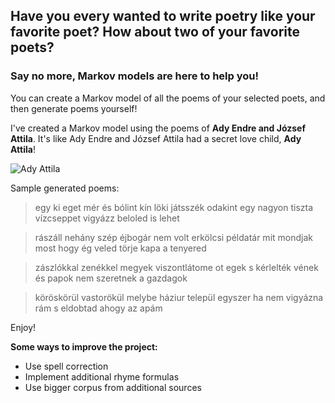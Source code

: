 ## Have you every wanted to write poetry like your favorite poet? How about two of your favorite poets?
### Say no more, Markov models are here to help you!

You can create a Markov model of all the poems of your selected poets, and then generate poems yourself!

I've created a Markov model using the poems of **Ady Endre and József Attila**. It's like Ady Endre and József Attila had a secret love child, **Ady Attila**!

![Ady Attila](http://https://i0.wp.com/meglepetesvers.hu/wp-content/uploads/2017/04/adyjozsefattila.jpg?fit=700%2C325&ssl=1 "Ady Attila")

Sample generated poems:

> egy ki eget mér és bólint
> kín löki játsszék odakint
> egy nagyon tiszta vízcseppet
> vigyázz beloled is lehet

> rászáll nehány szép éjbogár
>nem volt erkölcsi példatár
> mit mondjak most hogy ég veled
> törje kapa a tenyered

> zászlókkal zenékkel megyek
> viszontlátome ot egek
> s kérlelték vének és papok
> nem szeretnek a gazdagok

> köröskörül vastorökül
> melybe háziur települ
> egyszer ha nem vigyázna rám
> s eldobtad ahogy az apám

Enjoy!

**Some ways to improve the project:**
- Use spell correction
- Implement additional rhyme formulas
- Use bigger corpus from additional sources
